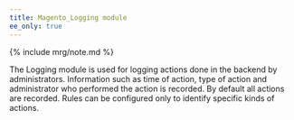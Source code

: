 ```yaml
---
title: Magento_Logging module
ee_only: true
---
```


{% include mrg/note.md %}

The Logging module is used for logging actions done in the backend by administrators. Information such as time of action, type of action and administrator who performed the action is recorded.
By default all actions are recorded. Rules can be configured only to identify specific kinds of actions.
